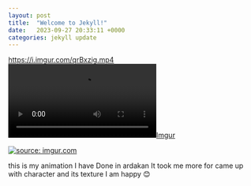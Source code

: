 ```yaml
---
layout: post
title:  "Welcome to Jekyll!"
date:   2023-09-27 20:33:11 +0000
categories: jekyll update
---
```

https://i.imgur.com/qrBxzig.mp4
[![Imgur](https://i.imgur.com/qrBxzig.mp4)](https://i.imgur.com/qrBxzig.mp4)


<a href="https://imgur.com/qrBxzig"><img src="https://i.imgur.com/qrBxzig.mp4" title="source: imgur.com" /></a>

this is my animation I have Done in ardakan
It took me more for came up with character and its texture
I am happy 😊



